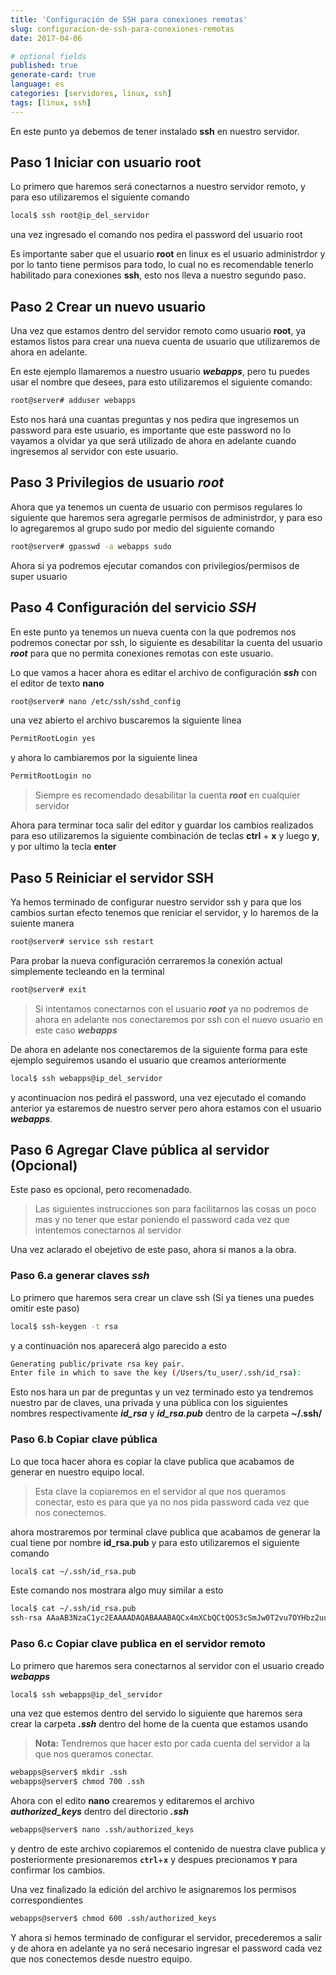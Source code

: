 ```yaml
---
title: 'Configuración de SSH para conexiones remotas'
slug: configuracion-de-ssh-para-conexiones-remotas
date: 2017-04-06

# optional fields
published: true
generate-card: true
language: es
categories: [servidores, linux, ssh]
tags: [linux, ssh]
---
```


En este punto ya debemos de tener instalado **ssh** en nuestro servidor.

## Paso 1 Iniciar con usuario root

Lo primero que haremos será conectarnos a nuestro servidor remoto, y para eso utilizaremos el siguiente comando

<!--more-->

```bash
local$ ssh root@ip_del_servidor
```

una vez ingresado el comando nos pedira el password del usuario root

Es importante saber que el usuario **root** en linux es el usuario administrdor y por lo tanto tiene permisos para todo, lo cual no es recomendable tenerlo habilitado para conexiones **ssh**, esto nos lleva a nuestro segundo paso.

## Paso 2 Crear un nuevo usuario

Una vez que estamos dentro del servidor remoto como usuario **root**, ya estamos listos para crear una nueva cuenta de usuario que utilizaremos de ahora en adelante.

En este ejemplo llamaremos a nuestro usuario **_webapps_**, pero tu puedes usar el nombre que desees, para esto utilizaremos el siguiente comando:

```bash
root@server# adduser webapps
```

Esto nos hará una cuantas preguntas y nos pedira que ingresemos un password para este usuario, es importante que este password no lo vayamos a olvidar ya que será utilizado de ahora en adelante cuando ingresemos al servidor con este usuario.

## Paso 3 Privilegios de usuario _root_

Ahora que ya tenemos un cuenta de usuario con permisos regulares lo siguiente que haremos sera agregarle permisos de administrdor, y para eso lo agregaremos al grupo sudo por medio del siguiente comando

```bash
root@server# gpasswd -a webapps sudo
```

Ahora si ya podremos ejecutar comandos con privilegios/permisos de super usuario

## Paso 4 Configuración del servicio _SSH_

En este punto ya tenemos un nueva cuenta con la que podremos nos podremos conectar por ssh, lo siguiente es desabilitar la cuenta del usuario **_root_** para que no permita conexiones remotas con este usuario.

Lo que vamos a hacer ahora es editar el archivo de configuración **_ssh_** con el editor de texto **nano**

```bash
root@server# nano /etc/ssh/sshd_config
```

una vez abierto el archivo buscaremos la siguiente linea

```bash
PermitRootLogin yes
```

y ahora lo cambiaremos por la siguiente linea

```bash
PermitRootLogin no
```

> Siempre es recomendado desabilitar la cuenta **_root_** en cualquier servidor

Ahora para terminar toca salir del editor y guardar los cambios realizados para eso utilizaremos la siguiente combinación de teclas **ctrl** + **x** y luego **y**, y por ultimo la tecla **enter**

## Paso 5 Reiniciar el servidor SSH

Ya hemos terminado de configurar nuestro servidor ssh y para que los cambios surtan efecto tenemos que reniciar el servidor, y lo haremos de la suiente manera

```bash
root@server# service ssh restart
```

Para probar la nueva configuración cerraremos la conexión actual simplemente tecleando en la terminal

```bash
root@server# exit
```

> Si intentamos conectarnos con el usuario **_root_** ya no podremos de ahora en adelante nos conectaremos por ssh con el nuevo usuario en este caso **_webapps_**

De ahora en adelante nos conectaremos de la siguiente forma para este ejemplo seguiremos usando el usuario que creamos anteriormente

```bash
local$ ssh webapps@ip_del_servidor
```

y acontinuacion nos pedirá el password, una vez ejecutado el comando anterior ya estaremos de nuestro server pero ahora estamos con el usuario **_webapps_**.

## Paso 6 Agregar Clave pública al servidor (Opcional)

Este paso es opcional, pero recomenadado.

> Las siguientes instrucciones son para facilitarnos las cosas un poco mas y no tener que estar poniendo el password cada vez que intentemos conectarnos al servidor

Una vez aclarado el obejetivo de este paso, ahora si manos a la obra.

### Paso 6.a generar claves _ssh_

Lo primero que haremos sera crear un clave ssh (Si ya tienes una puedes omitir este paso)

```bash
local$ ssh-keygen -t rsa
```

y a continuación nos aparecerá algo parecido a esto

```bash
Generating public/private rsa key pair.
Enter file in which to save the key (/Users/tu_user/.ssh/id_rsa):
```

Esto nos hara un par de preguntas y un vez terminado esto ya tendremos nuestro par de claves, una privada y una pública con los siguientes nombres respectivamente **_id_rsa_** y **_id_rsa.pub_** dentro de la carpeta **~/.ssh/**

### Paso 6.b Copiar clave pública

Lo que toca hacer ahora es copiar la clave publica que acabamos de generar en nuestro equipo local.

> Esta clave la copiaremos en el servidor al que nos queramos conectar, esto es para que ya no nos pida password cada vez que nos conectemos.

ahora mostraremos por terminal clave publica que acabamos de generar la cual tiene por nombre **id_rsa.pub** y para esto utilizaremos el siguiente comando

```bash
local$ cat ~/.ssh/id_rsa.pub
```

Este comando nos mostrara algo muy similar a esto

```bash
local$ cat ~/.ssh/id_rsa.pub
ssh-rsa AAaAB3NzaC1yc2EAAAADAQABAAABAQCx4mXCbQCtQOS3cSmJw0T2vu7OYHbz2uubGRIUNvYgILexZqJXQ1a4AOqM6nQpa8X4KH3BUxuNJeWrbJqOyKuCK6gNVGTthUKpq+3fWJmRgz8kI2MD/i58uQ+Mbz5IPHMlwdBCtja17hRpbZ8Mwf/yPuJ5YJtkV6pF5B3Yssi8d5xzJ0piL+dkd03f8swJ6OMdMEoEfG4MMnUyY/e3JJAxB2w0m38BMgoL4ZrxCojQeR6keux/Ad31iuvha6bcqB7325T98ICVxj7yOXP2LuDoVifveVm5M9fFN+G5NZae/+8vnoQBzuUX0oT0O21t7QxJ2bvRLLHIPiLXtry+vpjl tu_usuario@equipo_local
```

### Paso 6.c Copiar clave publica en el servidor remoto

Lo primero que haremos sera conectarnos al servidor con el usuario creado **_webapps_**

```bash
local$ ssh webapps@ip_del_servidor
```

una vez que estemos dentro del servido lo siguiente que haremos sera crear la carpeta **_.ssh_** dentro del home de la cuenta que estamos usando

> **Nota:** Tendremos que hacer esto por cada cuenta del servidor a la que nos queramos conectar.

```bash
webapps@server$ mkdir .ssh
webapps@server$ chmod 700 .ssh
```

Ahora con el edito **nano** crearemos y editaremos el archivo **_authorized_keys_** dentro del directorio **_.ssh_**

```bash
webapps@server$ nano .ssh/authorized_keys
```

y dentro de este archivo copiaremos el contenido de nuestra clave publica y posteriormente presionaremos **`ctrl`**+**`x`** y despues precionamos **`Y`** para confirmar los cambios.

Una vez finalizado la edición del archivo le asignaremos los permisos correspondientes

```bash
webapps@server$ chmod 600 .ssh/authorized_keys
```

Y ahora si hemos terminado de configurar el servidor, precederemos a salir y de ahora en adelante ya no será necesario ingresar el password cada vez que nos conectemos desde nuestro equipo.
